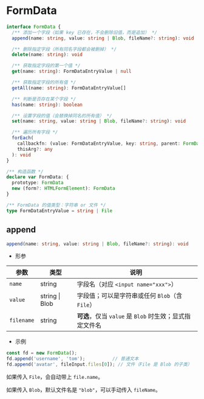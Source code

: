 # FormData

```ts
interface FormData {
  /** 添加一个字段（如果 key 已存在，不会删除旧值，而是追加） */
  append(name: string, value: string | Blob, fileName?: string): void

  /** 删除指定字段（所有同名字段都会被删掉） */
  delete(name: string): void

  /** 获取指定字段的第一个值 */
  get(name: string): FormDataEntryValue | null

  /** 获取指定字段的所有值 */
  getAll(name: string): FormDataEntryValue[]

  /** 判断是否存在某个字段 */
  has(name: string): boolean

  /** 设置字段的值（会替换掉同名的所有值） */
  set(name: string, value: string | Blob, fileName?: string): void

  /** 遍历所有字段 */
  forEach(
    callbackfn: (value: FormDataEntryValue, key: string, parent: FormData) => void,
    thisArg?: any
  ): void
}

/** 构造函数 */
declare var FormData: {
  prototype: FormData
  new (form?: HTMLFormElement): FormData
}

/** FormData 的值类型：字符串 or 文件 */
type FormDataEntryValue = string | File

```

## append

```ts
append(name: string, value: string | Blob, fileName?: string): void
```

- 形参

| 参数       | 类型           | 说明                                                    |
| ---------- | -------------- | ------------------------------------------------------- |
| `name`     | string         | 字段名（对应 `<input name="xxx">`）                     |
| `value`    | string \| Blob | 字段值；可以是字符串或任何 `Blob`（含 `File`）          |
| `filename` | string         | **可选**，仅当 `value` 是 `Blob` 时生效；显式指定文件名 |

- 示例

```ts
const fd = new FormData();
fd.append('username', 'tom');          // 普通文本
fd.append('avatar', fileInput.files[0]); // 文件（File 是 Blob 的子类）
```

如果传入 `File`，会自动带上 `file.name`。

如果传入 `Blob`，默认文件名是 `"blob"`，可以手动传入 `fileName`。